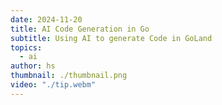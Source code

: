 ```yaml
---
date: 2024-11-20
title: AI Code Generation in Go
subtitle: Using AI to generate Code in GoLand
topics:
  - ai
author: hs
thumbnail: ./thumbnail.png
video: "./tip.webm"
---
```

